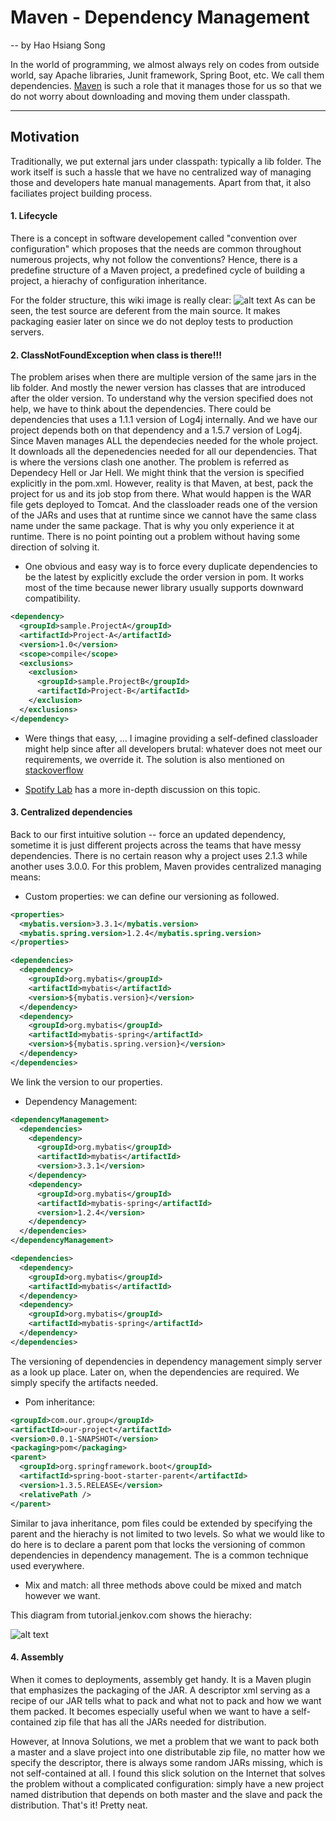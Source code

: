 # Maven - Dependency Management
 -- by Hao Hsiang Song

In the world of programming, we almost always rely on codes from outside world, say Apache libraries, Junit framework, Spring Boot, etc. We call them dependencies. [Maven](https://maven.apache.org/index.html) is such a role that it manages those for us so that we do not worry about downloading and moving them under classpath.

---

## Motivation
Traditionally, we put external jars under classpath: typically a lib folder. The work itself is such a hassle that we have no centralized way of managing those and developers hate manual managements. Apart from that, it also faciliates project building process.

#### 1. Lifecycle
There is a concept in software developement called "convention over configuration" which proposes that the needs are common throughout numerous projects, why not follow the conventions? Hence, there is a predefine structure of a Maven project, a predefined cycle of building a project, a hierachy of configuration inheritance. 

For the folder structure, this wiki image is really clear:
![alt text](https://upload.wikimedia.org/wikipedia/commons/c/cf/Maven_CoC.svg)
As can be seen, the test source are deferent from the main source. It makes packaging easier later on since we do not deploy tests to production servers.

#### 2. ClassNotFoundException when class is there!!! 
The problem arises when there are multiple version of the same jars in the lib folder. And mostly the newer version has classes that are introduced after the older version.
To understand why the version specified does not help, we have to think about the dependencies. There could be dependencies that uses a 1.1.1 version of Log4j internally. And we have our project depends both on that dependency and a 1.5.7 version of Log4j. Since Maven manages ALL the dependecies needed for the whole project. It downloads all the depenedencies needed for all our dependencies. That is where the versions clash one another. The problem is referred as Dependecy Hell or Jar Hell.
We might think that the version is specified explicitly in the pom.xml. However, reality is that Maven, at best, pack the project for us and its job stop from there. What would happen is the WAR file gets deployed to Tomcat. And the classloader reads one of the version of the JARs and uses that at runtime since we cannot have the same class name under the same package. That is why you only experience it at runtime.
There is no point pointing out a problem without having some direction of solving it. 
- One obvious and easy way is to force every duplicate dependencies to be the latest by explicitly exclude the order version in pom. It works most of the time because newer library usually supports downward compatibility.

```xml
<dependency>
  <groupId>sample.ProjectA</groupId>
  <artifactId>Project-A</artifactId>
  <version>1.0</version>
  <scope>compile</scope>
  <exclusions>
    <exclusion>
      <groupId>sample.ProjectB</groupId>
      <artifactId>Project-B</artifactId>
    </exclusion>
  </exclusions> 
</dependency>
```
- Were things that easy, ... I imagine providing a self-defined classloader might help since after all developers brutal: whatever does not meet our requirements, we override it. The solution is also mentioned on [stackoverflow](https://stackoverflow.com/questions/6909306/jar-hell-how-to-use-a-classloader-to-replace-one-jar-library-version-with-anoth)

- [Spotify Lab](https://labs.spotify.com/2015/09/01/java-linking/) has a more in-depth discussion on this topic.

#### 3. Centralized dependencies
Back to our first intuitive solution -- force an updated dependency, sometime it is just different projects across the teams that have messy dependencies. There is no certain reason why a project uses 2.1.3 while another uses 3.0.0. For this problem, Maven provides centralized managing means:

- Custom properties: we can define our versioning as followed.
```xml
<properties>
  <mybatis.version>3.3.1</mybatis.version>
  <mybatis.spring.version>1.2.4</mybatis.spring.version>
</properties>

<dependencies>
  <dependency>
    <groupId>org.mybatis</groupId>
    <artifactId>mybatis</artifactId>
    <version>${mybatis.version}</version>
  </dependency>
  <dependency>
    <groupId>org.mybatis</groupId>
    <artifactId>mybatis-spring</artifactId>
    <version>${mybatis.spring.version}</version>
  </dependency>
</dependencies>
```
We link the version to our properties.

- Dependency Management:
```xml
<dependencyManagement>
  <dependencies>
    <dependency>
      <groupId>org.mybatis</groupId>
      <artifactId>mybatis</artifactId>
      <version>3.3.1</version>
    </dependency>
    <dependency>
      <groupId>org.mybatis</groupId>
      <artifactId>mybatis-spring</artifactId>
      <version>1.2.4</version>
    </dependency>
  </dependencies>
</dependencyManagement>

<dependencies>
  <dependency>
    <groupId>org.mybatis</groupId>
    <artifactId>mybatis</artifactId>
  </dependency>
  <dependency>
    <groupId>org.mybatis</groupId>
    <artifactId>mybatis-spring</artifactId>
  </dependency>
</dependencies>
```
The versioning of dependencies in dependency management simply server as a look up place. Later on, when the dependencies are required. We simply specify the artifacts needed. 

- Pom inheritance:
```xml
<groupId>com.our.group</groupId>
<artifactId>our-project</artifactId>
<version>0.0.1-SNAPSHOT</version>
<packaging>pom</packaging>
<parent>
  <groupId>org.springframework.boot</groupId>
  <artifactId>spring-boot-starter-parent</artifactId>
  <version>1.3.5.RELEASE</version>
  <relativePath />
</parent>
```
Similar to java inheritance, pom files could be extended by specifying the parent and the hierachy is not limited to two levels. So what we would like to do here is to declare a parent pom that locks the versioning of common dependencies in dependency management. The is a common technique used everywhere.

- Mix and match: all three methods above could be mixed and match however we want.

This diagram from tutorial.jenkov.com shows the hierachy:

![alt text](http://tutorials.jenkov.com/images/maven/maven-super-pom.png)

#### 4. Assembly
When it comes to deployments, assembly get handy. It is a Maven plugin that emphasizes the packaging of the JAR. A descriptor xml serving as a recipe of our JAR tells what to pack and what not to pack and how we want them packed. It becomes especially useful when we want to have a self-contained zip file that has all the JARs needed for distribution. 

However, at Innova Solutions, we met a problem that we want to pack both a master and a slave project into one distributable zip file, no matter how we specify the descriptor, there is always some random JARs missing, which is not self-contained at all. I found this slick solution on the Internet that solves the problem without a complicated configuration: simply have a new project named distribution that depends on both master and the slave and pack the distribution. That's it! Pretty neat.



